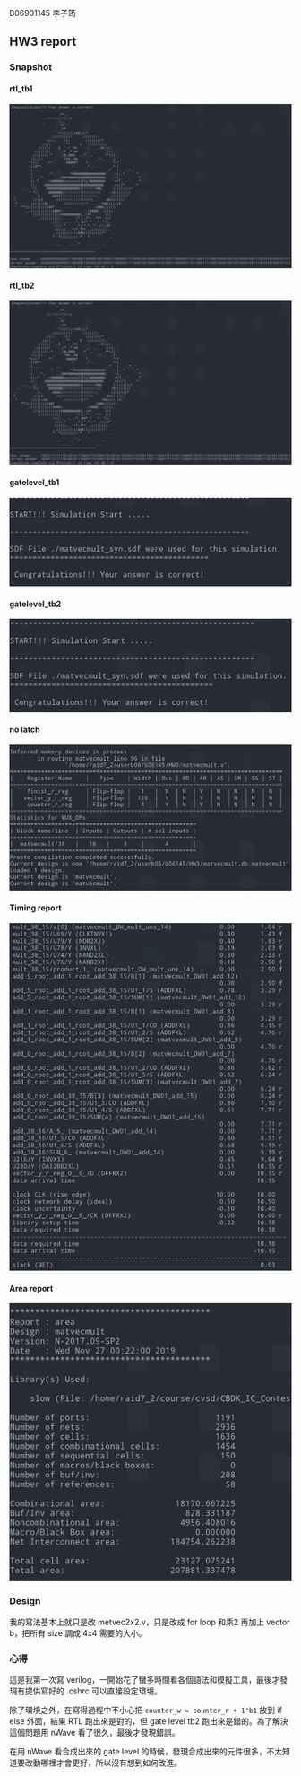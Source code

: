 <div style="white-space: pre-line; ">
B06901145 李子筠
</div>


## HW3 report

### Snapshot

#### rtl_tb1

![rtl_tb1](../assets/img/hw3/rtl_tb1.png)

#### rtl_tb2

![rtl_tb2](../assets/img/hw3/rtl_tb2.png)

<div style="page-break-after: always;"></div>

#### gatelevel_tb1

![gate_tb1](../assets/img/hw3/gate_tb1.png)

#### gatelevel_tb2

![gate_tb2](../assets/img/hw3/gate_tb2.png)

#### no latch

![no_latch](../assets/img/hw3/no_latch.png)

<div style="page-break-after: always;"></div>

#### Timing report

![timing](../assets/img/hw3/timing.png)

<div style="page-break-after: always;"></div>

#### Area report

![area](../assets/img/hw3/area.png)

### Design

我的寫法基本上就只是改 metvec2x2.v，只是改成 for loop 和乘2 再加上 vector b，把所有 size 調成 4x4 需要的大小。

### 心得

這是我第一次寫 verilog，一開始花了蠻多時間看各個語法和模擬工具，最後才發現有提供寫好的 .cshrc 可以直接設定環境。

除了環境之外，在寫得過程中不小心把 `counter_w = counter_r + 1'b1` 放到 if else 外面，結果 RTL 跑出來是對的，但 gate level tb2 跑出來是錯的。為了解決這個問題用 nWave 看了很久，最後才發現錯誤。

在用 nWave 看合成出來的 gate level 的時候，發現合成出來的元件很多，不太知道要改動哪裡才會更好，所以沒有想到如何改進。